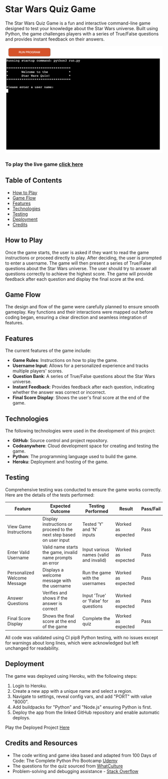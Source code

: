 # Star Wars Quiz Game


The Star Wars Quiz Game is a fun and interactive command-line game designed to test your knowledge about the Star Wars universe. Built using Python, the game challenges players with a series of True/False questions and provides instant feedback on their answers.

![Game Screenshot](docs/game.png)

### To play the live game [click here](https://starwars-quiz-01acf5a1c4b0.herokuapp.com/)


## Table of Contents
- [How to Play](#how-to-play)
- [Game Flow](#logic-flow-chart)
- [Features](#features)
- [Technologies](#technologies-used)
- [Testing](#testing)
- [Deployment](#deployment)
- [Credits](#credits)

## How to Play
Once the game starts, the user is asked if they want to read the game instructions or proceed directly to play. After deciding, the user is prompted to enter a username. The game will then present a series of True/False questions about the Star Wars universe. The user should try to answer all questions correctly to achieve the highest score. The game will provide feedback after each question and display the final score at the end.

## Game Flow
The design and flow of the game were carefully planned to ensure smooth gameplay. Key functions and their interactions were mapped out before coding began, ensuring a clear direction and seamless integration of features.

## Features
The current features of the game include:
- **Game Rules**: Instructions on how to play the game.
- **Username Input**: Allows for a personalized experience and tracks multiple players' scores.
- **Question Bank**: A series of True/False questions about the Star Wars universe.
- **Instant Feedback**: Provides feedback after each question, indicating whether the answer was correct or incorrect.
- **Final Score Display**: Shows the user's final score at the end of the game.

## Technologies
The following technologies were used in the development of this project:
- **GitHub**: Source control and project repository.
- **Codeanywhere**: Cloud development space for creating and testing the game.
- **Python**: The programming language used to build the game.
- **Heroku**: Deployment and hosting of the game.

## Testing
Comprehensive testing was conducted to ensure the game works correctly. Here are the details of the tests performed:

| Feature | Expected Outcome | Testing Performed | Result | Pass/Fail |
|---------|------------------|-------------------|--------|-----------|
| View Game Instructions | Display instructions or proceed to the next step based on user input | Tested 'Y' and 'N' inputs | Worked as expected | Pass |
| Enter Valid Username | Valid name starts the game, invalid name prompts an error | Input various names (valid and invalid) | Worked as expected | Pass |
| Personalized Welcome Message | Displays a welcome message with the username | Run the game with the usernames | Worked as expected | Pass |
| Answer Questions | Verifies and shows if the answer is correct | Input 'True' or 'False' for questions | Worked as expected | Pass |
| Final Score Display | Shows the final score at the end of the game | Complete the quiz | Worked as expected | Pass |

All code was validated using CI pip8 Python testing, with no issues except for warnings about long lines, which were acknowledged but left unchanged for readability.


## Deployment
The game was deployed using Heroku, with the following steps:
1. Login to Heroku.
2. Create a new app with a unique name and select a region.
3. Navigate to settings, reveal config vars, and add "PORT" with value "8000".
4. Add buildpacks for "Python" and "Node.js" ensuring Python is first.
5. Deploy the app from the linked GitHub repository and enable automatic deploys.

Play the Deployed Project [Here](https://starwars-quiz-01acf5a1c4b0.herokuapp.com/)

## Credits and Resources
- The code writing and game idea based and adapted from 100 Days of Code: The Complete Python Pro Bootcamp [Udemy](https://www.udemy.com/)
- The questions for the quiz sourced from [WhatCulture](https://whatculture.com/)
- Problem-solving and debugging assistance - [Stack Overflow](https://stackoverflow.co/)



